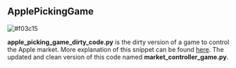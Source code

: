 ## ApplePickingGame

![#f03c15](https://placehold.co/15x15/f03c15/f03c15.png)

__apple_picking_game_dirty_code.py__ is the dirty version of a game to control the Apple market. More explanation of this snippet can be found [here](https://codereview.stackexchange.com/questions/55060/apple-picking-game-more-efficient-method-than-using-global-variables). The updated and clean version of this code named __market_controller_game.py__.
